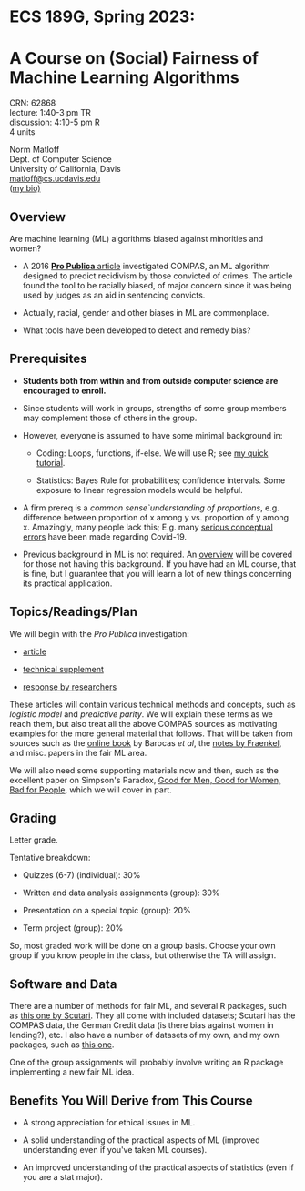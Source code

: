 
# ECS 189G, Spring 2023: 

# A Course on (Social) Fairness of Machine Learning Algorithms

CRN: 62868 <br>
lecture: 1:40-3 pm TR <br>
discussion: 4:10-5 pm R <br>
4 units 

Norm Matloff <br>
Dept. of Computer Science <br>
University of California, Davis<br>
matloff@cs.ucdavis.edu<br>
([my bio)](http://heather.cs.ucdavis.edu/matloff.html)

## Overview

Are machine learning (ML) algorithms biased against minorities and women?

* A 2016
[**Pro Publica** article](https://www.propublica.org/article/machine-bias-risk-assessments-in-criminal-sentencing) investigated COMPAS, an ML algorithm designed to predict recidivism by
those convicted of crimes.  The article found the tool to be racially biased,
of major concern since it was being used by judges as an aid in
sentencing convicts. 

* Actually, racial, gender and other biases in ML are commonplace. 

* What tools have been developed to detect and remedy bias?

## Prerequisites

* **Students both from within and from outside computer science are
encouraged to enroll.**

* Since students will work in groups, strengths of some group members
  may complement those of others in the group.

* However, everyone is assumed to have some minimal background in:

    - Coding:  Loops, functions, if-else.  We will use R; see [my quick
      tutorial](https://github.com/matloff/fasteR).
    
    - Statistics:  Bayes Rule for probabilities; confidence intervals.  Some
      exposure to linear regression models would be helpful.

* A firm prereq is a *common sense`understanding of proportions*, e.g. difference between
  proportion of x among y vs. proportion of y among x.  Amazingly, many
  people lack this; E.g. many
  [serious conceptual errors](https://twitter.com/jsm2334/status/1462573183970824201) have been made regarding Covid-19.

* Previous background in ML is not required. An [overview](https://github.com/matloff/qeML/blob/master/vignettes/mloverview.md) will be covered for those not having this background. If you have had an ML course, that is fine, but I guarantee that you will learn a lot of new things concerning its practical application.

## Topics/Readings/Plan

We will begin with the *Pro Publica* investigation:

* [article](https://www.propublica.org/article/machine-bias-risk-assessments-in-criminal-sentencing)

* [technical supplement](https://www.propublica.org/article/how-we-analyzed-the-compas-recidivism-algorithm)

* [response by researchers](https://www.propublica.org/article/bias-in-criminal-risk-scores-is-mathematically-inevitable-researchers-say)

These articles will contain various technical methods and concepts, such as *logistic
model* and *predictive parity*.  We will explain these terms as we reach
them, but also treat all the above COMPAS sources as motivating examples
for the more general material that follows.  That will be taken from
sources such as the [online book](https://fairmlbook.org/) by Barocas
*et al*, the [notes by Fraenkel](https://afraenkel.github.io/fairness-book/intro.html), and misc. papers in the fair ML area.

We will also need some supporting materials now and then, such as the
excellent paper on Simpson's Paradox, [Good for Men, Good for Women, Bad for People](https://www.researchgate.net/publication/11608762_), which we will cover in part.

## Grading 

Letter grade.

Tentative breakdown:

* Quizzes (6-7) (individual): 30%

* Written and data analysis assignments (group): 30%

* Presentation on a special topic (group): 20%

* Term project (group): 20%

So, most graded work will be done on a group basis.  Choose your own
group if you know people in the class, but otherwise the TA will assign.

## Software and Data

There are a number of methods for fair ML, and several R packages, such
as [this one by
Scutari](https://cran.r-project.org/web/packages/fairml/index.html).
They all come with included datasets; Scutari has the COMPAS data, the
German Credit data (is there bias against women in lending?), etc.  I
also have a number of datasets of my own, and my own packages, such as
[this one](https://github.com/matloff/WAMfair).

One of the group assignments will probably involve writing an R package
implementing a new fair ML idea.

## Benefits You Will Derive from This Course

* A strong appreciation for ethical issues in ML.

* A solid understanding of the practical aspects of ML (improved
  understanding even if you've taken ML courses).

* An improved understanding of the practical aspects of statistics (even
  if you are a stat major).


